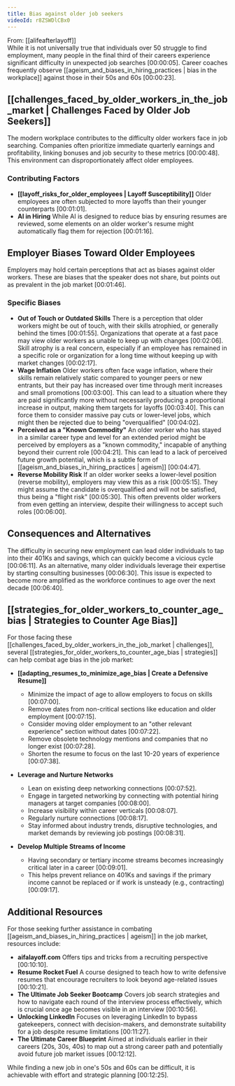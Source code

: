 ```yaml
---
title: Bias against older job seekers
videoId: r8ZSWDlCBx0
---
```


From: [[alifeafterlayoff]] <br/> 
While it is not universally true that individuals over 50 struggle to find employment, many people in the final third of their careers experience significant difficulty in unexpected job searches <a class="yt-timestamp" data-t="00:00:05">[00:00:05]</a>. Career coaches frequently observe [[ageism_and_biases_in_hiring_practices | bias in the workplace]] against those in their 50s and 60s <a class="yt-timestamp" data-t="00:00:23">[00:00:23]</a>.

## [[challenges_faced_by_older_workers_in_the_job_market | Challenges Faced by Older Job Seekers]]

The modern workplace contributes to the difficulty older workers face in job searching. Companies often prioritize immediate quarterly earnings and profitability, linking bonuses and job security to these metrics <a class="yt-timestamp" data-t="00:00:48">[00:00:48]</a>. This environment can disproportionately affect older employees.

### Contributing Factors
*   **[[layoff_risks_for_older_employees | Layoff Susceptibility]]** Older employees are often subjected to more layoffs than their younger counterparts <a class="yt-timestamp" data-t="00:01:01">[00:01:01]</a>.
*   **AI in Hiring** While AI is designed to reduce bias by ensuring resumes are reviewed, some elements on an older worker's resume might automatically flag them for rejection <a class="yt-timestamp" data-t="00:01:16">[00:01:16]</a>.

## Employer Biases Toward Older Employees

Employers may hold certain perceptions that act as biases against older workers. These are biases that the speaker does not share, but points out as prevalent in the job market <a class="yt-timestamp" data-t="00:01:46">[00:01:46]</a>.

### Specific Biases
*   **Out of Touch or Outdated Skills** There is a perception that older workers might be out of touch, with their skills atrophied, or generally behind the times <a class="yt-timestamp" data-t="00:01:55">[00:01:55]</a>. Organizations that operate at a fast pace may view older workers as unable to keep up with changes <a class="yt-timestamp" data-t="00:02:06">[00:02:06]</a>. Skill atrophy is a real concern, especially if an employee has remained in a specific role or organization for a long time without keeping up with market changes <a class="yt-timestamp" data-t="00:02:17">[00:02:17]</a>.
*   **Wage Inflation** Older workers often face wage inflation, where their skills remain relatively static compared to younger peers or new entrants, but their pay has increased over time through merit increases and small promotions <a class="yt-timestamp" data-t="00:03:00">[00:03:00]</a>. This can lead to a situation where they are paid significantly more without necessarily producing a proportional increase in output, making them targets for layoffs <a class="yt-timestamp" data-t="00:03:40">[00:03:40]</a>. This can force them to consider massive pay cuts or lower-level jobs, which might then be rejected due to being "overqualified" <a class="yt-timestamp" data-t="00:04:02">[00:04:02]</a>.
*   **Perceived as a "Known Commodity"** An older worker who has stayed in a similar career type and level for an extended period might be perceived by employers as a "known commodity," incapable of anything beyond their current role <a class="yt-timestamp" data-t="00:04:21">[00:04:21]</a>. This can lead to a lack of perceived future growth potential, which is a subtle form of [[ageism_and_biases_in_hiring_practices | ageism]] <a class="yt-timestamp" data-t="00:04:47">[00:04:47]</a>.
*   **Reverse Mobility Risk** If an older worker seeks a lower-level position (reverse mobility), employers may view this as a risk <a class="yt-timestamp" data-t="00:05:15">[00:05:15]</a>. They might assume the candidate is overqualified and will not be satisfied, thus being a "flight risk" <a class="yt-timestamp" data-t="00:05:30">[00:05:30]</a>. This often prevents older workers from even getting an interview, despite their willingness to accept such roles <a class="yt-timestamp" data-t="00:06:00">[00:06:00]</a>.

## Consequences and Alternatives

The difficulty in securing new employment can lead older individuals to tap into their 401Ks and savings, which can quickly become a vicious cycle <a class="yt-timestamp" data-t="00:06:11">[00:06:11]</a>. As an alternative, many older individuals leverage their expertise by starting consulting businesses <a class="yt-timestamp" data-t="00:06:30">[00:06:30]</a>. This issue is expected to become more amplified as the workforce continues to age over the next decade <a class="yt-timestamp" data-t="00:06:40">[00:06:40]</a>.

## [[strategies_for_older_workers_to_counter_age_bias | Strategies to Counter Age Bias]]

For those facing these [[challenges_faced_by_older_workers_in_the_job_market | challenges]], several [[strategies_for_older_workers_to_counter_age_bias | strategies]] can help combat age bias in the job market:

*   **[[adapting_resumes_to_minimize_age_bias | Create a Defensive Resume]]**
    *   Minimize the impact of age to allow employers to focus on skills <a class="yt-timestamp" data-t="00:07:00">[00:07:00]</a>.
    *   Remove dates from non-critical sections like education and older employment <a class="yt-timestamp" data-t="00:07:15">[00:07:15]</a>.
    *   Consider moving older employment to an "other relevant experience" section without dates <a class="yt-timestamp" data-t="00:07:22">[00:07:22]</a>.
    *   Remove obsolete technology mentions and companies that no longer exist <a class="yt-timestamp" data-t="00:07:28">[00:07:28]</a>.
    *   Shorten the resume to focus on the last 10-20 years of experience <a class="yt-timestamp" data-t="00:07:38">[00:07:38]</a>.

*   **Leverage and Nurture Networks**
    *   Lean on existing deep networking connections <a class="yt-timestamp" data-t="00:07:52">[00:07:52]</a>.
    *   Engage in targeted networking by connecting with potential hiring managers at target companies <a class="yt-timestamp" data-t="00:08:00">[00:08:00]</a>.
    *   Increase visibility within career verticals <a class="yt-timestamp" data-t="00:08:07">[00:08:07]</a>.
    *   Regularly nurture connections <a class="yt-timestamp" data-t="00:08:17">[00:08:17]</a>.
    *   Stay informed about industry trends, disruptive technologies, and market demands by reviewing job postings <a class="yt-timestamp" data-t="00:08:31">[00:08:31]</a>.

*   **Develop Multiple Streams of Income**
    *   Having secondary or tertiary income streams becomes increasingly critical later in a career <a class="yt-timestamp" data-t="00:09:01">[00:09:01]</a>.
    *   This helps prevent reliance on 401Ks and savings if the primary income cannot be replaced or if work is unsteady (e.g., contracting) <a class="yt-timestamp" data-t="00:09:17">[00:09:17]</a>.

## Additional Resources

For those seeking further assistance in combating [[ageism_and_biases_in_hiring_practices | ageism]] in the job market, resources include:

*   **aifalayoff.com** Offers tips and tricks from a recruiting perspective <a class="yt-timestamp" data-t="00:10:10">[00:10:10]</a>.
*   **Resume Rocket Fuel** A course designed to teach how to write defensive resumes that encourage recruiters to look beyond age-related issues <a class="yt-timestamp" data-t="00:10:21">[00:10:21]</a>.
*   **The Ultimate Job Seeker Bootcamp** Covers job search strategies and how to navigate each round of the interview process effectively, which is crucial once age becomes visible in an interview <a class="yt-timestamp" data-t="00:10:56">[00:10:56]</a>.
*   **Unlocking LinkedIn** Focuses on leveraging LinkedIn to bypass gatekeepers, connect with decision-makers, and demonstrate suitability for a job despite resume limitations <a class="yt-timestamp" data-t="00:11:27">[00:11:27]</a>.
*   **The Ultimate Career Blueprint** Aimed at individuals earlier in their careers (20s, 30s, 40s) to map out a strong career path and potentially avoid future job market issues <a class="yt-timestamp" data-t="00:12:12">[00:12:12]</a>.

While finding a new job in one's 50s and 60s can be difficult, it is achievable with effort and strategic planning <a class="yt-timestamp" data-t="00:12:25">[00:12:25]</a>.